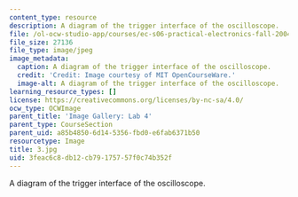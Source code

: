 ```yaml
---
content_type: resource
description: A diagram of the trigger interface of the oscilloscope.
file: /ol-ocw-studio-app/courses/ec-s06-practical-electronics-fall-2004/3feac6c8db12cb79175757f0c74b352f_3.jpg
file_size: 27136
file_type: image/jpeg
image_metadata:
  caption: A diagram of the trigger interface of the oscilloscope.
  credit: 'Credit: Image courtesy of MIT OpenCourseWare.'
  image-alt: A diagram of the trigger interface of the oscilloscope.
learning_resource_types: []
license: https://creativecommons.org/licenses/by-nc-sa/4.0/
ocw_type: OCWImage
parent_title: 'Image Gallery: Lab 4'
parent_type: CourseSection
parent_uid: a85b4850-6d14-5356-fbd0-e6fab6371b50
resourcetype: Image
title: 3.jpg
uid: 3feac6c8-db12-cb79-1757-57f0c74b352f
---
```

A diagram of the trigger interface of the oscilloscope.